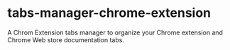 # tabs-manager-chrome-extension

A Chrom Extension tabs manager to organize your Chrome extension and Chrome Web store documentation tabs.
